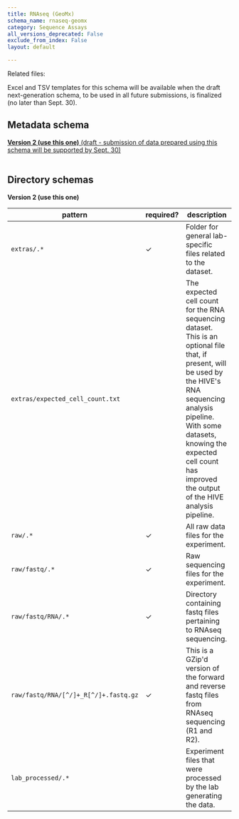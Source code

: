 ```yaml
---
title: RNAseq (GeoMx)
schema_name: rnaseq-geomx
category: Sequence Assays
all_versions_deprecated: False
exclude_from_index: False
layout: default

---
```


Related files:

Excel and TSV templates for this schema will be available when the draft next-generation schema, to be used in all future submissions, is finalized (no later than Sept. 30).



## Metadata schema


<summary><a href="https://docs.google.com/spreadsheets/d/1YNyMWvDTZzuj8m4fgdwLI6Wht1C3zb_s2kTONEVkZmo"><b>Version 2 (use this one)</b> (draft - submission of data prepared using this schema will be supported by Sept. 30)</a></summary>



<br>

## Directory schemas
<summary><b>Version 2 (use this one)</b></summary>

| pattern | required? | description |
| --- | --- | --- |
| <code>extras\/.*</code> | ✓ | Folder for general lab-specific files related to the dataset. |
| <code>extras\/expected_cell_count\.txt</code> |  | The expected cell count for the RNA sequencing dataset. This is an optional file that, if present, will be used by the HIVE's RNA sequencing analysis pipeline. With some datasets, knowing the expected cell count has improved the output of the HIVE analysis pipeline. |
| <code>raw\/.*</code> | ✓ | All raw data files for the experiment. |
| <code>raw\/fastq\/.*</code> | ✓ | Raw sequencing files for the experiment. |
| <code>raw\/fastq\/RNA\/.*</code> | ✓ | Directory containing fastq files pertaining to RNAseq sequencing. |
| <code>raw\/fastq\/RNA\/[^\/]+_R[^\/]+\.fastq\.gz</code> | ✓ | This is a GZip'd version of the forward and reverse fastq files from RNAseq sequencing (R1 and R2). |
| <code>lab_processed\/.*</code> |  | Experiment files that were processed by the lab generating the data. |


